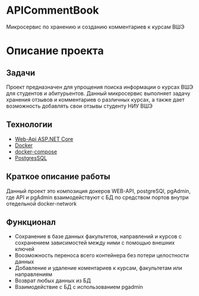 # APICommentBook
Микросервис по хранению и созданию комментариев к курсам ВШЭ
<br/>
# Описание проекта

## Задачи
Проект предназначен для упрощения поиска информации о курсах ВШЭ для студентов и абитурьентов. Данный микросервис выполняет задачу хранения отзывов и комментариев о различных курсах, а также дает возможность добавлять свои отзывы студенту НИУ ВШЭ

## Технологии
 * [Web-Api ASP.NET Core](https://docs.microsoft.com/ru-ru/aspnet/web-api/)
 * [Docker](https://www.docker.com/)
 * [docker-compose](https://docs.docker.com/compose/)
 * [PostgresSQL](https://www.postgresql.org/)

## Краткое описание работы
   Данный проект это композиция докеров WEB-API, postgreSQl, pgAdmin, где API и pgAdmin взаимодействуют с БД по средством портов внутри отедельной docker-network 

## Функционал
 * Сохранение в базе данных факультетов, направлений и курсов с сохранением зависимостей между ними с помощью внешних ключей
 * Воозможность переноса всего контейнера без потери целостности данных
 * Добавление и удаление коментариев к курсам, факультетам или направлениям
 * Возврат любых данных из БД
 * Взаимодействие с БД с использованием pgadmin
